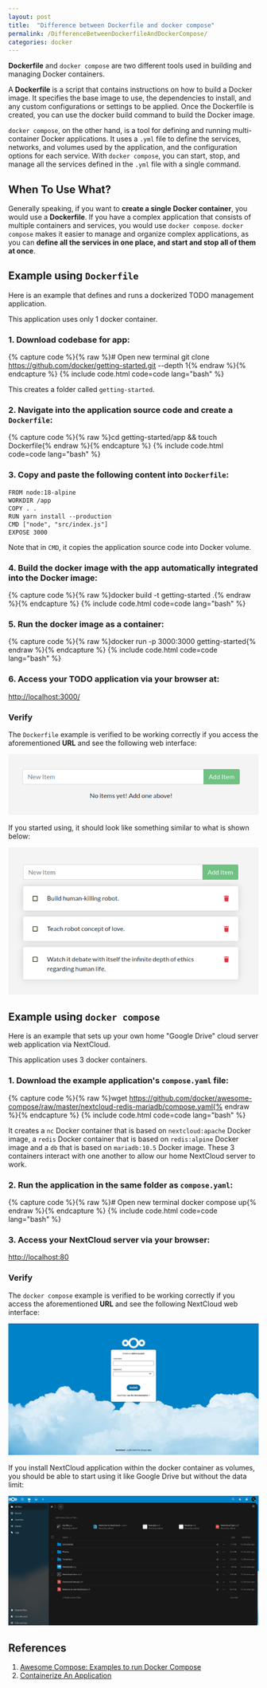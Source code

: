 ```yaml
---
layout: post
title:  "Difference between Dockerfile and docker compose"
permalink: /DifferenceBetweenDockerfileAndDockerCompose/
categories: docker
---
```


**Dockerfile** and `docker compose` are two different tools used in building and managing Docker containers.

A **Dockerfile** is a script that contains instructions on how to build a Docker image. It specifies the base image to use, the dependencies to install, and any custom configurations or settings to be applied. Once the Dockerfile is created, you can use the docker build command to build the Docker image.

`docker compose`, on the other hand, is a tool for defining and running multi-container Docker applications. It uses a `.yml` file to define the services, networks, and volumes used by the application, and the configuration options for each service. With `docker compose`, you can start, stop, and manage all the services defined in the `.yml` file with a single command.

## **When To Use What?**

Generally speaking, if you want to **create a single Docker container**, you would use a **Dockerfile**. If you have a complex application that consists of multiple containers and services, you would use `docker compose`. `docker compose` makes it easier to manage and organize complex applications, as you can **define all the services in one place, and start and stop all of them at once**.

## **Example using** `Dockerfile`

Here is an example that defines and runs a dockerized TODO management application.

This application uses only 1 docker container.

### 1\. **Download** codebase for app:

{% capture code %}{% raw %}# Open new terminal
git clone https://github.com/docker/getting-started.git --depth 1{% endraw %}{% endcapture %} {% include code.html code=code lang="bash" %}

This creates a folder called `getting-started`.

### 2\. **Navigate** into the application source code and create a `Dockerfile`:

{% capture code %}{% raw %}cd getting-started/app && touch Dockerfile{% endraw %}{% endcapture %} {% include code.html code=code lang="bash" %}

### 3\. **Copy** and **paste** the following content into `Dockerfile`:

```text
FROM node:18-alpine
WORKDIR /app
COPY . .
RUN yarn install --production
CMD ["node", "src/index.js"]
EXPOSE 3000
```

Note that in `CMD`, it copies the application source code into Docker volume.

### 4\. **Build** the docker image with the app automatically integrated into the Docker image:

{% capture code %}{% raw %}docker build -t getting-started .{% endraw %}{% endcapture %} {% include code.html code=code lang="bash" %}

### 5\. **Run** the docker image as a container:

{% capture code %}{% raw %}docker run -p 3000:3000 getting-started{% endraw %}{% endcapture %} {% include code.html code=code lang="bash" %}

### 6\. **Access** your TODO application via your browser at:

[http://localhost:3000/](http://localhost:3000/)


### **Verify**

The `Dockerfile` example is verified to be working correctly if you access the aforementioned **URL** and see the following web interface:

![](/img/2023_02_09/todo_empty.png)

If you started using, it should look like something similar to what is shown below:

![](/img/2023_02_09/todo_added.png)


## **Example using** `docker compose`

Here is an example that sets up your own home "Google Drive" cloud server web application via NextCloud. 

This application uses 3 docker containers.



### 1\. **Download** the example application's `compose.yaml` file:


{% capture code %}{% raw %}wget https://github.com/docker/awesome-compose/raw/master/nextcloud-redis-mariadb/compose.yaml{% endraw %}{% endcapture %} {% include code.html code=code lang="bash" %}

It creates a `nc` Docker container that is based on `nextcloud:apache` Docker image, a `redis` Docker container that is based on `redis:alpine` Docker image and a `db` that is based on `mariadb:10.5` Docker image. These 3 containers interact with one another to allow our home NextCloud server to work.


### 2\. **Run** the application in the same folder as `compose.yaml`:


{% capture code %}{% raw %}# Open new terminal
docker compose up{% endraw %}{% endcapture %} {% include code.html code=code lang="bash" %}


### 3\. **Access** your NextCloud server via your browser:


[http://localhost:80](http://localhost:80)



### **Verify**

The `docker compose` example is verified to be working correctly if you access the aforementioned **URL** and see the following NextCloud web interface:

![](/img/2023_02_09/nextcloud_install.png)

If you install NextCloud application within the docker container as volumes, you should be able to start using it like Google Drive but without the data limit:

![](/img/2023_02_09/nextcloud_drive.png)


## **References**

1. [Awesome Compose: Examples to run Docker Compose](https://github.com/docker/awesome-compose)
2. [Containerize An Application](https://docs.docker.com/get-started/02_our_app/ ) 